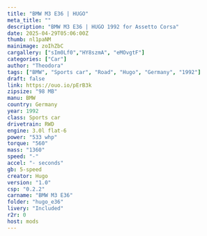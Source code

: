 ```yaml
---
title: "BMW M3 E36 | HUGO"
meta_title: ""
description: "BMW M3 E36 | HUGO 1992 for Assetto Corsa"
date: 2025-04-29T05:06:00Z
thumb: nl1paNM
mainimage: zoIhZbC
cargallery: ["sIm0Lf0","HY8szmA", "eMOvgtF"]
categories: ["Car"]
author: "Theodora"
tags: ["BMW", "Sports car", "Road", "Hugo", "Germany", "1992"]
draft: false
link: https://ouo.io/pErB3k
zipsize: "98 MB"
manu: BMW
country: Germany
year: 1992
class: Sports car
drivetrain: RWD
engine: 3.0l flat-6
power: "533 whp"
torque: "560"
mass: "1360"
speed: "-"
accel: "- seconds"
gb: 5-speed
creator: Hugo
version: "1.0"
csp: "0.2.2"
carname: "BMW M3 E36"
folder: "hugo_e36"
livery: "Included"
r2r: 0
host: mods
---
```

